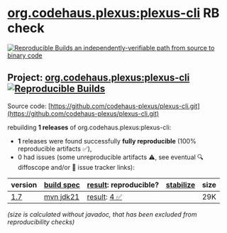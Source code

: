 [org.codehaus.plexus:plexus-cli](https://central.sonatype.com/artifact/org.codehaus.plexus/plexus-cli/versions) RB check
=======

[![Reproducible Builds](https://reproducible-builds.org/images/logos/rb.svg) an independently-verifiable path from source to binary code](https://reproducible-builds.org/)

## Project: [org.codehaus.plexus:plexus-cli](https://central.sonatype.com/artifact/org.codehaus.plexus/plexus-cli/versions) [![Reproducible Builds](https://img.shields.io/endpoint?url=https://raw.githubusercontent.com/jvm-repo-rebuild/reproducible-central/master/content/org/codehaus/plexus/plexus-cli/badge.json)](https://github.com/jvm-repo-rebuild/reproducible-central/blob/master/content/org/codehaus/plexus/plexus-cli/README.md)

Source code: [https://github.com/codehaus-plexus/plexus-cli.git](https://github.com/codehaus-plexus/plexus-cli.git)

rebuilding **1 releases** of org.codehaus.plexus:plexus-cli:
- **1** releases were found successfully **fully reproducible** (100% reproducible artifacts :white_check_mark:),
- 0 had issues (some unreproducible artifacts :warning:, see eventual :mag: diffoscope and/or :memo: issue tracker links):

| version | [build spec](/BUILDSPEC.md) | [result](https://reproducible-builds.org/docs/jvm/): reproducible? | [stabilize](https://github.com/google/oss-rebuild/blob/main/cmd/stabilize/README.md) | size |
| -- | --------- | ------ | ------ | -- |
| [1.7](https://central.sonatype.com/artifact/org.codehaus.plexus/plexus-cli/1.7/pom) | [mvn jdk21](plexus-cli-1.7.buildspec) | [result](plexus-cli-1.7.buildinfo): [4 :white_check_mark: ](plexus-cli-1.7.buildcompare) | | 29K |

<i>(size is calculated without javadoc, that has been excluded from reproducibility checks)</i>
